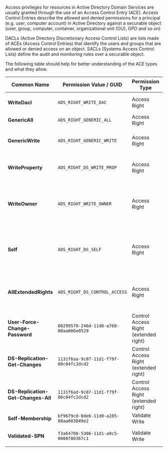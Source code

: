 Access privileges for resources in Active Directory Domain Services are usually granted through the use of an Access Control Entry (ACE). Access Control Entries describe the allowed and denied permissions for a principal (e.g. user, computer account) in Active Directory against a securable object (user, group, computer, container, organizational unit (OU), GPO and so on)

DACLs (Active Directory Discretionary Access Control Lists) are lists made of ACEs (Access Control Entries) that identify the users and groups that are allowed or denied access on an object. SACLs (Systems Access Control Lists) define the audit and monitoring rules over a securable object.

The following table should help for better understanding of the ACE types and what they allow.

| Common Name                     | Permission Value / GUID                         | Permission Type                        | Description |
|--------------------------------|--------------------------------------------------|----------------------------------------|-------------|
| **WriteDacl**                  | `ADS_RIGHT_WRITE_DAC`                           | Access Right                           | Edit the object's DACL (i.e. "inbound" permissions). |
| **GenericAll**                 | `ADS_RIGHT_GENERIC_ALL`                         | Access Right                           | Combination of almost all other rights. |
| **GenericWrite**               | `ADS_RIGHT_GENERIC_WRITE`                       | Access Right                           | Combination of write permissions (Self, WriteProperty), among other things. |
| **WriteProperty**             | `ADS_RIGHT_DS_WRITE_PROP`                       | Access Right                           | Edit one of the object's attributes. The attribute is referenced by an "ObjectType GUID". |
| **WriteOwner**                 | `ADS_RIGHT_WRITE_OWNER`                         | Access Right                           | Assume the ownership of the object (i.e. new owner of the victim = attacker). With "SeRestorePrivilege", it’s possible to specify an arbitrary owner. |
| **Self**                       | `ADS_RIGHT_DS_SELF`                             | Access Right                           | Perform "Validated writes" (i.e. edit an attribute's value and have it verified by AD). The attribute is referenced by an "ObjectType GUID". |
| **AllExtendedRights**          | `ADS_RIGHT_DS_CONTROL_ACCESS`                   | Access Right                           | Perform "Extended rights". This right can be restricted by specifying the extended right in the "ObjectType GUID". |
| **User-Force-Change-Password** | `00299570-246d-11d0-a768-00aa006e0529`          | Control Access Right (extended right)  | Change the password of the object without knowing the previous one. |
| **DS-Replication-Get-Changes** | `1131f6aa-9c07-11d1-f79f-00c04fc2dcd2`          | Control Access Right (extended right)  | One of the two extended rights needed to operate a DCSync. |
| **DS-Replication-Get-Changes-All** | `1131f6ad-9c07-11d1-f79f-00c04fc2dcd2`      | Control Access Right (extended right)  | One of the two extended rights needed to operate a DCSync. |
| **Self-Membership**            | `bf9679c0-0de6-11d0-a285-00aa003049e2`          | Validate Write                          | Edit the "member" attribute of the object. |
| **Validated-SPN**             | `f3a64788-5306-11d1-a9c5-0000f80367c1`          | Validate Write                          | Edit the "servicePrincipalName" attribute of the object. |
